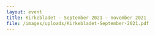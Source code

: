 ```yaml
---
layout: event
title: Kirkebladet – September 2021 – november 2021
file: /images/uploads/Kirkebladet-September-2021.pdf
---
```

